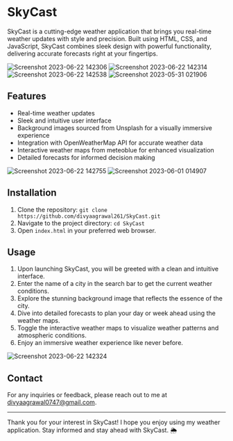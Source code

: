 # SkyCast

SkyCast is a cutting-edge weather application that brings you real-time weather updates with style and precision. Built using HTML, CSS, and JavaScript, SkyCast combines sleek design with powerful functionality, delivering accurate forecasts right at your fingertips.

![Screenshot 2023-06-22 142306](https://github.com/divyaagrawal261/SkyCast/assets/121372068/1756729a-0745-4d77-a92c-59c0007aee45)
![Screenshot 2023-06-22 142314](https://github.com/divyaagrawal261/SkyCast/assets/121372068/a6649922-179f-4dc2-8389-acb3dd713a28)
![Screenshot 2023-06-22 142538](https://github.com/divyaagrawal261/SkyCast/assets/121372068/7ca3ba74-5618-427a-88e0-08463c4e102a)
![Screenshot 2023-05-31 021906](https://github.com/divyaagrawal261/SkyCast/assets/121372068/739d617e-a182-422a-97d8-0cabc0aeaa3d)


## Features

- Real-time weather updates
- Sleek and intuitive user interface
- Background images sourced from Unsplash for a visually immersive experience
- Integration with OpenWeatherMap API for accurate weather data
- Interactive weather maps from meteoblue for enhanced visualization
- Detailed forecasts for informed decision making

![Screenshot 2023-06-22 142755](https://github.com/divyaagrawal261/SkyCast/assets/121372068/38f61840-c579-40fe-a3dd-c80069768201)
![Screenshot 2023-06-01 014907](https://github.com/divyaagrawal261/SkyCast/assets/121372068/de0a736d-0fa0-4cff-b1aa-acbe75ba2ca6)

## Installation

1. Clone the repository: `git clone https://github.com/divyaagrawal261/SkyCast.git`
2. Navigate to the project directory: `cd SkyCast`
3. Open `index.html` in your preferred web browser.

## Usage

1. Upon launching SkyCast, you will be greeted with a clean and intuitive interface.
2. Enter the name of a city in the search bar to get the current weather conditions.
3. Explore the stunning background image that reflects the essence of the city.
4. Dive into detailed forecasts to plan your day or week ahead using the weather maps. 
5. Toggle the interactive weather maps to visualize weather patterns and atmospheric conditions.
6. Enjoy an immersive weather experience like never before.

![Screenshot 2023-06-22 142324](https://github.com/divyaagrawal261/SkyCast/assets/121372068/68115b12-96c8-443e-a6bd-d2a641bb793f)


## Contact

For any inquiries or feedback, please reach out to me at [divyaagrawal0747@gmail.com](mailto:divyaagrawal0747@gmail.com).

---

Thank you for your interest in SkyCast! I hope you enjoy using my weather application. Stay informed and stay ahead with SkyCast. 🌦️
